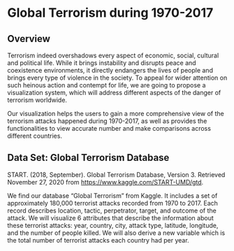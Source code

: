 # Global Terrorism during 1970-2017
## Overview
Terrorism indeed overshadows every aspect of economic, social, cultural and political life. While it brings instability and disrupts peace and coexistence environments, it directly endangers the lives of people and brings every type of violence in the society. To appeal for wider attention on such heinous action and contempt for life, we are going to propose a visualization system, which will address different aspects of the danger of terrorism worldwide.

Our visualization helps the users to gain a more comprehensive view of the terrorism attacks happened during 1970-2017, as well as provides the functionalities to view accurate number and make comparisons across different countries.


## Data Set: Global Terrorism Database
START. (2018, September). Global Terrorism Database, Version 3. Retrieved November 27, 2020 from https://www.kaggle.com/START-UMD/gtd.

We find our database “Global Terrorism” from Kaggle. It includes a set of approximately 180,000 terrorist attacks recorded from 1970 to 2017. Each record describes location, tactic, perpetrator, target, and outcome of the attack. We will visualize 6 attributes that describe the information about these terrorist attacks: year, country, city, attack type, latitude, longitude, and the number of people killed. We will also derive a new variable which is the total number of terrorist attacks each country had per year. 
